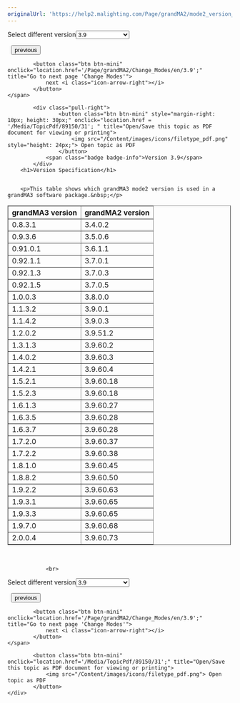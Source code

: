 ```yaml
---
originalUrl: 'https://help2.malighting.com/Page/grandMA2/mode2_version_specification/en/3.9'
---
```


<div class="topic-navigation">

<div class="pull-right">
	<span class="pull-left">


<div class="pull-left">
<form action="/Topic/SetCurrentVersionNumber" class="form-inline" id="frmTagSelector" method="post">	<span class="form-mini">
		<div class="input-prepend"><span class="add-on">Select different version</span><select autocomplete="off" id="versionNumberId" name="versionNumberId" onchange="$(this).closest('#frmTagSelector').submit();" style="width: 120px;"><option value="">- latest -</option>
<option value="6">3.3</option>
<option value="14">3.4</option>
<option value="18">3.5</option>
<option value="21">3.6</option>
<option value="23">3.7</option>
<option value="27">3.8</option>
<option selected="selected" value="31">3.9</option>
</select></div>
		<input data-val="true" data-val-number="The field Int32 must be a number." data-val-required="The Int32 field is required." id="ProductId" name="ProductId" type="hidden" value="27">
		<input id="CurrentGuid" name="CurrentGuid" type="hidden" value="56aa0390-dd75-402c-b381-9714d692749c">
	</span>
</form></div>&nbsp;	</span>
	<span class="pull-right" style="white-space: nowrap;">
			<button class="btn btn-mini" onclick="location.href='/Page/grandMA2/mode2_grandMA3_settings/en/3.9'; " title="Go to previous page 'grandMA3 Settings'">
				<i class="icon-arrow-left"></i> previous
			</button>

			<button class="btn btn-mini" onclick="location.href='/Page/grandMA2/Change_Modes/en/3.9';" title="Go to next page 'Change Modes'">
				next <i class="icon-arrow-right"></i> 
			</button>
	</span>
</div>
<div class="clear-fix" style="margin-bottom: 10px"></div>
</div>

		
			<div class="pull-right">
					<button class="btn btn-mini" style="margin-right: 10px; height: 30px;" onclick="location.href = '/Media/TopicPdf/89150/31'; " title="Open/Save this topic as PDF document for viewing or printing">
						<img src="/Content/images/icons/filetype_pdf.png" style="height: 24px;"> Open topic as PDF
					</button>
				<span class="badge badge-info">Version 3.9</span>
			</div>
		<h1>Version Specification</h1>


		<p>This table shows which grandMA3 mode2 version is used in a grandMA3 software package.&nbsp;</p>

<table border="1" cellpadding="1" cellspacing="1" style="width:500px">
	<thead>
		<tr>
			<th scope="col">grandMA3 version</th>
			<th scope="col">grandMA2 version</th>
		</tr>
	</thead>
	<tbody>
		<tr>
			<td>0.8.3.1</td>
			<td>3.4.0.2</td>
		</tr>
		<tr>
			<td>0.9.3.6</td>
			<td>3.5.0.6</td>
		</tr>
		<tr>
			<td>0.91.0.1</td>
			<td>3.6.1.1</td>
		</tr>
		<tr>
			<td>0.92.1.1</td>
			<td>3.7.0.1</td>
		</tr>
		<tr>
			<td>0.92.1.3</td>
			<td>3.7.0.3</td>
		</tr>
		<tr>
			<td>0.92.1.5</td>
			<td>3.7.0.5</td>
		</tr>
		<tr>
			<td>1.0.0.3</td>
			<td>3.8.0.0</td>
		</tr>
		<tr>
			<td>1.1.3.2</td>
			<td>3.9.0.1</td>
		</tr>
		<tr>
			<td>1.1.4.2</td>
			<td>3.9.0.3</td>
		</tr>
		<tr>
			<td>1.2.0.2</td>
			<td>3.9.51.2</td>
		</tr>
		<tr>
			<td>1.3.1.3</td>
			<td>3.9.60.2</td>
		</tr>
		<tr>
			<td>1.4.0.2</td>
			<td>3.9.60.3</td>
		</tr>
		<tr>
			<td>1.4.2.1</td>
			<td>3.9.60.4</td>
		</tr>
		<tr>
			<td>1.5.2.1</td>
			<td>3.9.60.18</td>
		</tr>
		<tr>
			<td>1.5.2.3</td>
			<td>3.9.60.18</td>
		</tr>
		<tr>
			<td>1.6.1.3</td>
			<td>3.9.60.27</td>
		</tr>
		<tr>
			<td>1.6.3.5</td>
			<td>3.9.60.28</td>
		</tr>
		<tr>
			<td>1.6.3.7</td>
			<td>3.9.60.28</td>
		</tr>
		<tr>
			<td>1.7.2.0</td>
			<td>3.9.60.37</td>
		</tr>
		<tr>
			<td>1.7.2.2</td>
			<td>3.9.60.38</td>
		</tr>
		<tr>
			<td>1.8.1.0</td>
			<td>3.9.60.45</td>
		</tr>
		<tr>
			<td>1.8.8.2</td>
			<td>3.9.60.50</td>
		</tr>
		<tr>
			<td>1.9.2.2</td>
			<td>3.9.60.63</td>
		</tr>
		<tr>
			<td>1.9.3.1</td>
			<td>3.9.60.65</td>
		</tr>
		<tr>
			<td>1.9.3.3</td>
			<td>3.9.60.65</td>
		</tr>
		<tr>
			<td>1.9.7.0</td>
			<td>3.9.60.68</td>
		</tr>
		<tr>
			<td>2.0.0.4</td>
			<td>3.9.60.73</td>
		</tr>
	</tbody>
</table>

<p>&nbsp;</p>


				<br>
<div class="topic-navigation">

<div class="pull-right">
	<span class="pull-left">


<div class="pull-left">
<form action="/Topic/SetCurrentVersionNumber" class="form-inline" id="frmTagSelector" method="post">	<span class="form-mini">
		<div class="input-prepend"><span class="add-on">Select different version</span><select autocomplete="off" id="versionNumberId" name="versionNumberId" onchange="$(this).closest('#frmTagSelector').submit();" style="width: 120px;"><option value="">- latest -</option>
<option value="6">3.3</option>
<option value="14">3.4</option>
<option value="18">3.5</option>
<option value="21">3.6</option>
<option value="23">3.7</option>
<option value="27">3.8</option>
<option selected="selected" value="31">3.9</option>
</select></div>
		<input data-val="true" data-val-number="The field Int32 must be a number." data-val-required="The Int32 field is required." id="ProductId" name="ProductId" type="hidden" value="27">
		<input id="CurrentGuid" name="CurrentGuid" type="hidden" value="56aa0390-dd75-402c-b381-9714d692749c">
	</span>
</form></div>&nbsp;	</span>
	<span class="pull-right" style="white-space: nowrap;">
			<button class="btn btn-mini" onclick="location.href='/Page/grandMA2/mode2_grandMA3_settings/en/3.9'; " title="Go to previous page 'grandMA3 Settings'">
				<i class="icon-arrow-left"></i> previous
			</button>

			<button class="btn btn-mini" onclick="location.href='/Page/grandMA2/Change_Modes/en/3.9';" title="Go to next page 'Change Modes'">
				next <i class="icon-arrow-right"></i> 
			</button>
	</span>
</div>
	<div class="clear-fix"></div>
	<div class="pull-right">
	
			<button class="btn btn-mini" onclick="location.href='/Media/TopicPdf/89150/31';" title="Open/Save this topic as PDF document for viewing or printing">
				<img src="/Content/images/icons/filetype_pdf.png"> Open topic as PDF
			</button>
	</div>
<div class="clear-fix" style="margin-bottom: 10px"></div>
</div>

	

